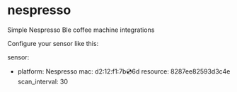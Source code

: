 # nespresso

Simple Nespresso Ble coffee machine integrations


Configure your sensor like this:

sensor:
  - platform: Nespresso
    mac: d2:12:f1:7b:cd:6d
    resource: 8287ee82593d3c4e
    scan_interval: 30
